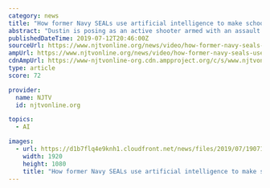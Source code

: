 ```yaml
---
category: news
title: "How former Navy SEALs use artificial intelligence to make schools safer"
abstract: "Dustin is posing as an active shooter armed with an assault rifle. He’s roaming the halls of Rancocas Valley Regional High School. If he thinks he’s undetected looking to prey on the unsuspecting, he’d be completely wrong. ZeroEyes detects weapons ..."
publishedDateTime: 2019-07-12T20:46:00Z
sourceUrl: https://www.njtvonline.org/news/video/how-former-navy-seals-use-artificial-intelligence-to-make-schools-safer/
ampUrl: https://www.njtvonline.org/news/video/how-former-navy-seals-use-artificial-intelligence-to-make-schools-safer/amp/
cdnAmpUrl: https://www-njtvonline-org.cdn.ampproject.org/c/s/www.njtvonline.org/news/video/how-former-navy-seals-use-artificial-intelligence-to-make-schools-safer/amp/
type: article
score: 72

provider:
  name: NJTV
  id: njtvonline.org

topics:
  - AI

images:
  - url: https://d1b7flq4e9knh1.cloudfront.net/news/files/2019/07/190712Hill.jpg
    width: 1920
    height: 1080
    title: "How former Navy SEALs use artificial intelligence to make schools safer"
---
```


